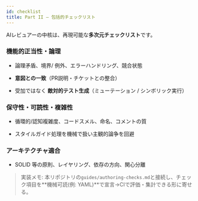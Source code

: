 ```yaml
---
id: checklist
title: Part II — 包括的チェックリスト
---
```


AIレビュアーの中核は、再現可能な**多次元チェックリスト**です。

### 機能的正当性・論理

- 論理矛盾、境界/ 例外、エラーハンドリング、競合状態

- **意図との一致**（PR説明・チケットとの整合）

- 受加ではなく **敵対的テスト生成**（ミューテーション / シンボリック実行）

### 保守性・可読性・複雑性

- 循環的/認知複雑度、コードスメル、命名、コメントの質

- スタイルガイド処理を機械で扱い主観的論争を回避

### アーキテクチャ適合

- SOLID 等の原則、レイヤリング、依存の方向、関心分離

> 実装メモ: 本リポジトリの`guides/authoring-checks.md`と接続し、チェック項目を**機械可読(例: YAML)**で宣言→CIで評価・集計できる形に寄せる。
